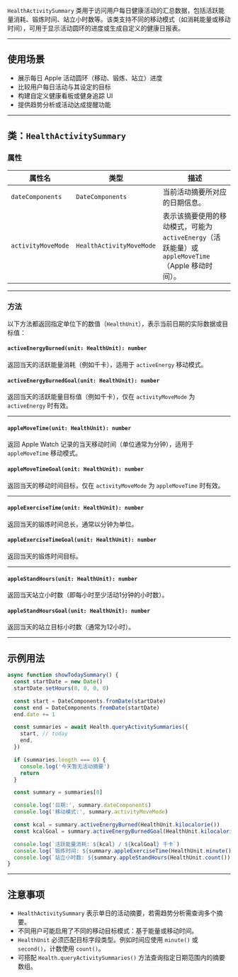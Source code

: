 `HealthActivitySummary` 类用于访问用户每日健康活动的汇总数据，包括活跃能量消耗、锻炼时间、站立小时数等。该类支持不同的移动模式（如消耗能量或移动时间），可用于显示活动圆环的进度或生成自定义的健康日报表。

---

## 使用场景

* 展示每日 Apple 活动圆环（移动、锻炼、站立）进度
* 比较用户每日活动与其设定的目标
* 构建自定义健康看板或健身追踪 UI
* 提供趋势分析或活动达成提醒功能

---

## 类：`HealthActivitySummary`

### 属性

| 属性名                | 类型                       | 描述                                                                  |
| ------------------ | ------------------------ | ------------------------------------------------------------------- |
| `dateComponents`   | `DateComponents`         | 当前活动摘要所对应的日期信息。                                                     |
| `activityMoveMode` | `HealthActivityMoveMode` | 表示该摘要使用的移动模式，可能为 `activeEnergy`（活跃能量）或 `appleMoveTime`（Apple 移动时间）。 |

---

### 方法

以下方法都返回指定单位下的数值（`HealthUnit`），表示当前日期的实际数据或目标值：

#### `activeEnergyBurned(unit: HealthUnit): number`

返回当天的活跃能量消耗（例如千卡），适用于 `activeEnergy` 移动模式。

#### `activeEnergyBurnedGoal(unit: HealthUnit): number`

返回当天的活跃能量目标值（例如千卡），仅在 `activityMoveMode` 为 `activeEnergy` 时有效。

---

#### `appleMoveTime(unit: HealthUnit): number`

返回 Apple Watch 记录的当天移动时间（单位通常为分钟），适用于 `appleMoveTime` 移动模式。

#### `appleMoveTimeGoal(unit: HealthUnit): number`

返回当天的移动时间目标，仅在 `activityMoveMode` 为 `appleMoveTime` 时有效。

---

#### `appleExerciseTime(unit: HealthUnit): number`

返回当天的锻炼时间总长，通常以分钟为单位。

#### `appleExerciseTimeGoal(unit: HealthUnit): number`

返回当天的锻炼时间目标。

---

#### `appleStandHours(unit: HealthUnit): number`

返回当天站立小时数（即每小时至少活动1分钟的小时数）。

#### `appleStandHoursGoal(unit: HealthUnit): number`

返回当天的站立目标小时数（通常为12小时）。

---

## 示例用法

```ts
async function showTodaySummary() {
  const startDate = new Date()
  startDate.setHours(0, 0, 0, 0)

  const start = DateComponents.fromDate(startDate)
  const end = DateComponents.fromDate(startDate)
  end.date += 1

  const summaries = await Health.queryActivitySummaries({
    start, // today
    end,
  })

  if (summaries.length === 0) {
    console.log('今天暂无活动摘要')
    return
  }

  const summary = summaries[0]

  console.log('日期:', summary.dateComponents)
  console.log('移动模式:', summary.activityMoveMode)

  const kcal = summary.activeEnergyBurned(HealthUnit.kilocalorie())
  const kcalGoal = summary.activeEnergyBurnedGoal(HealthUnit.kilocalorie())

  console.log(`活跃能量消耗: ${kcal} / ${kcalGoal} 千卡`)
  console.log(`锻炼时间: ${summary.appleExerciseTime(HealthUnit.minute())} 分钟`)
  console.log(`站立小时数: ${summary.appleStandHours(HealthUnit.count())} 小时`)
}
```

---

## 注意事项

* `HealthActivitySummary` 表示单日的活动摘要，若需趋势分析需查询多个摘要。
* 不同用户可能启用了不同的移动目标模式：基于能量或移动时间。
* `HealthUnit` 必须匹配目标字段类型。例如时间应使用 `minute()` 或 `second()`，计数使用 `count()`。
* 可搭配 `Health.queryActivitySummaries()` 方法查询指定日期范围内的摘要数组。
